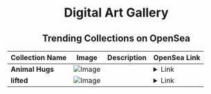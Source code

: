 <div align="center">

# Digital Art Gallery

## Trending Collections on OpenSea

| Collection Name                       | Image                                                                                     | Description                       | OpenSea Link                                                                                          |
|---------------------------------------|-------------------------------------------------------------------------------------------|-----------------------------------|--------------------------------------------------------------------------------------------------------|
| **Animal Hugs** | ![Image](https://i.seadn.io/s/raw/files/676917caf68edf1ab471c80bf0106e11.webp?w=500&auto=format?w=200&auto=format) |  | <details><summary>Link</summary>[Animal Hugs](https://opensea.io/collection/animal-hugs)</details> |
| **lifted** | ![Image](https://i.seadn.io/s/raw/files/4110604eae00dd9fe1f84ca77084b49e.png?w=500&auto=format?w=200&auto=format) |  | <details><summary>Link</summary>[lifted](https://opensea.io/collection/lifted-3)</details> |

</div>